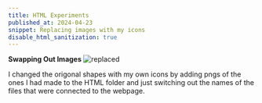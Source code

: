 ```yaml
---
title: HTML Experiments
published_at: 2024-04-23
snippet: Replacing images with my icons
disable_html_sanitization: true
---
```


**Swapping Out Images**
![replaced](/w07s2/htmlicon.png)

I changed the origonal shapes with my own icons by adding pngs of the ones I had made to the HTML folder and just switching out the names of the files that were connected to the webpage. 
